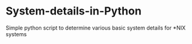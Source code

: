 # System-details-in-Python
Simple python script to determine various basic system details for *NIX systems
